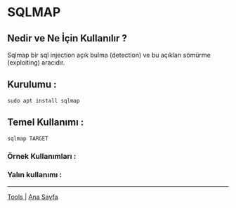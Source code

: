 # SQLMAP

## Nedir ve Ne İçin Kullanılır ?

Sqlmap bir sql injection açık bulma (detection) ve bu açıkları sömürme (exploiting) aracıdır.

## Kurulumu :

    sudo apt install sqlmap

## Temel Kullanımı :

    sqlmap TARGET

### Örnek Kullanımları :

### Yalın kullanımı :

    


---
[ Tools ](../tools.md) | [ Ana Sayfa ](../README.md)
